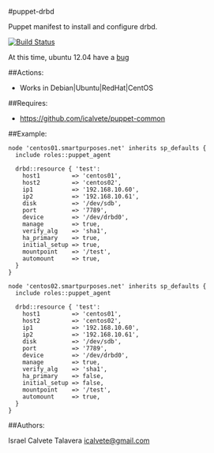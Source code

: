 #puppet-drbd

Puppet manifest to install and configure drbd.

[![Build Status](https://secure.travis-ci.org/icalvete/puppet-drbd.png)](http://travis-ci.org/icalvete/puppet-brbd)

At this time, ubuntu 12.04 have a [bug](https://bugs.launchpad.net/ubuntu/+source/drbd8/+bug/1103656) 

##Actions:

* Works in Debian|Ubuntu|RedHat|CentOS

##Requires:

* https://github.com/icalvete/puppet-common


##Example:

    node 'centos01.smartpurposes.net' inherits sp_defaults {
      include roles::puppet_agent
      
      drbd::resource { 'test':
        host1         => 'centos01',
        host2         => 'centos02',
        ip1           => '192.168.10.60',
        ip2           => '192.168.10.61',
        disk          => '/dev/sdb',
        port          => '7789',
        device        => '/dev/drbd0',
        manage        => true,
        verify_alg    => 'sha1',
        ha_primary    => true,
        initial_setup => true,
        mountpoint    => '/test',
        automount     => true,
      }
    }

    node 'centos02.smartpurposes.net' inherits sp_defaults {
      include roles::puppet_agent
      
      drbd::resource { 'test':
        host1         => 'centos01',
        host2         => 'centos02',
        ip1           => '192.168.10.60',
        ip2           => '192.168.10.61',
        disk          => '/dev/sdb',
        port          => '7789',
        device        => '/dev/drbd0',
        manage        => true,
        verify_alg    => 'sha1',
        ha_primary    => false,
        initial_setup => false,
        mountpoint    => '/test',
        automount     => true,
      }
    }


##Authors:

Israel Calvete Talavera <icalvete@gmail.com>

